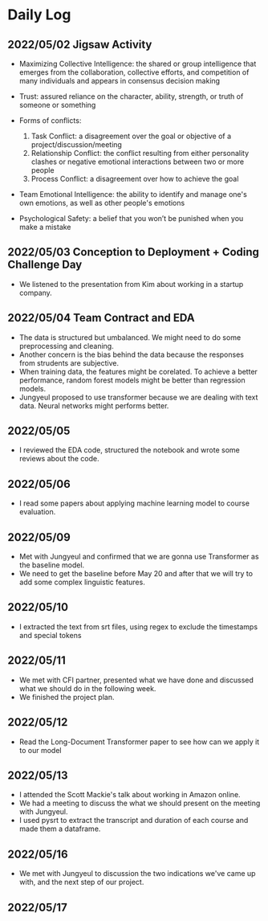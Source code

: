 # Daily Log

## 2022/05/02 Jigsaw Activity

- Maximizing Collective Intelligence: the shared or group intelligence that emerges from the collaboration, collective efforts, and competition of many individuals and appears in consensus decision
making
- Trust: assured reliance on the character, ability, strength, or truth of someone or something
- Forms of conflicts:
  1. Task Conflict: a disagreement over the goal or objective of a project/discussion/meeting
  2. Relationship Conflict: the conflict resulting from either personality clashes or 
negative emotional interactions between two or more people
  3. Process Conflict: a disagreement over how to achieve the goal
 
- Team Emotional Intelligence: the ability to identify and manage one's own emotions, as well as other people's emotions
- Psychological Safety: a belief that you won’t be punished when you make a mistake


## 2022/05/03 Conception to Deployment + Coding Challenge Day

- We listened to the presentation from Kim about working in a startup company.


## 2022/05/04 Team Contract and EDA

- The data is structured but umbalanced. We might need to do some preprocessing and cleaning.
- Another concern is the bias behind the data because the responses from strudents are subjective.
- When training data, the features might be corelated. To achieve a better performance, random forest models might be better than regression models.
- Jungyeul proposed to use transformer because we are dealing with text data. Neural networks might performs better. 

## 2022/05/05

- I reviewed the EDA code, structured the notebook and wrote some reviews about the code.

## 2022/05/06 

- I read some papers about applying machine learning model to course evaluation.

## 2022/05/09 

- Met with Jungyeul and confirmed that we are gonna use Transformer as the baseline model.
- We need to get the baseline before May 20 and after that we will try to add some complex linguistic features.

## 2022/05/10
- I extracted the text from srt files, using regex to exclude the timestamps and special tokens

## 2022/05/11
- We met with CFI partner, presented what we have done and discussed what we should do in the following week.
- We finished the project plan.

## 2022/05/12
- Read the Long-Document Transformer paper to see how can we apply it to our model

## 2022/05/13
- I attended the Scott Mackie's talk about working in Amazon online.
- We had a meeting to discuss the what we should present on the meeting with Jungyeul.
- I used pysrt to extract the transcript and duration of each course and made them a dataframe.

## 2022/05/16
- We met with Jungyeul to discussion the two indications we've came up with, and the next step of our project.

## 2022/05/17

